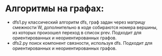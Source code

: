 # Алгоритмы на графах:

- dfs1.py классический алгоритм dfs, граф задан через матрицу смежности W, дополнительно в коде собираются номера вершины, из которых произошел переход в список prev. Подходит для ориентированных и неориентированных графов.
- dfs2.py поиск компонент связности, используя dfs. Подходит для ориентированных и неориентированных графов.
